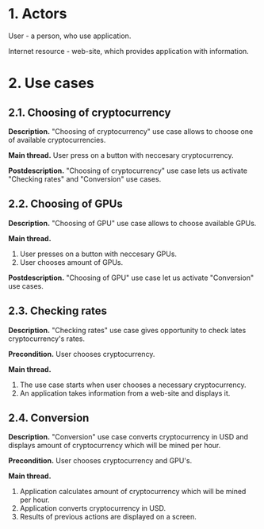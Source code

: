# **1. Actors**

User - a person, who use application.

Internet resource - web-site, which provides application with information.

# **2. Use cases**

## **2.1. Choosing of cryptocurrency** 

 **Description.** "Choosing of cryptocurrency" use case allows to choose one of available cryptocurrencies. 

 **Main thread.** User press on a button with neccesary cryptocurrency.

 **Postdescription.** "Choosing of cryptocurrency" use case lets us activate "Checking rates" and "Conversion" use cases.


## **2.2. Choosing of GPUs**

 **Description.** "Choosing of GPU" use case allows to choose available GPUs. 

 **Main thread.** 

1. User presses on a button with neccesary GPUs.
2. User chooses amount of GPUs.

 **Postdescription.** "Choosing of GPU" use case let us activate "Conversion" use cases.


## **2.3. Checking rates**

 **Description.** "Checking rates" use case gives opportunity to check lates cryptocurrency's rates.

 **Precondition.** User chooses cryptocurrency.

 **Main thread.**
1. The use case starts when user chooses a necessary cryptocurrency.
2. An application takes information from a web-site and displays it.

## **2.4. Conversion**

 **Description.** "Conversion" use case converts cryptocurrency in USD and displays amount of cryptocurrency which will be mined per hour.

 **Precondition.** User chooses cryptocurrency and GPU's.

 **Main thread.**

1. Application calculates amount of cryptocurrency which will be mined per hour.
2. Application converts cryptocurrency in USD.
3. Results of previous actions are displayed on a screen. 
 
